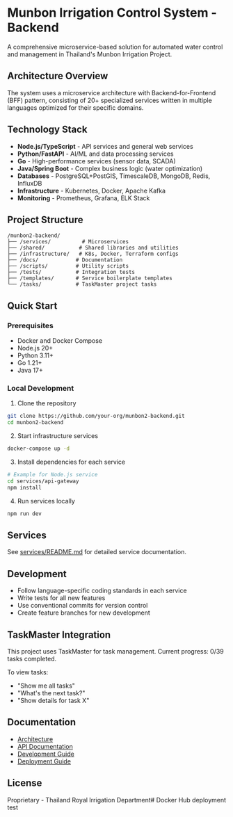# Munbon Irrigation Control System - Backend

A comprehensive microservice-based solution for automated water control and management in Thailand's Munbon Irrigation Project.

## Architecture Overview

The system uses a microservice architecture with Backend-for-Frontend (BFF) pattern, consisting of 20+ specialized services written in multiple languages optimized for their specific domains.

## Technology Stack

- **Node.js/TypeScript** - API services and general web services
- **Python/FastAPI** - AI/ML and data processing services
- **Go** - High-performance services (sensor data, SCADA)
- **Java/Spring Boot** - Complex business logic (water optimization)
- **Databases** - PostgreSQL+PostGIS, TimescaleDB, MongoDB, Redis, InfluxDB
- **Infrastructure** - Kubernetes, Docker, Apache Kafka
- **Monitoring** - Prometheus, Grafana, ELK Stack

## Project Structure

```
/munbon2-backend/
├── /services/          # Microservices
├── /shared/           # Shared libraries and utilities
├── /infrastructure/   # K8s, Docker, Terraform configs
├── /docs/            # Documentation
├── /scripts/         # Utility scripts
├── /tests/           # Integration tests
├── /templates/       # Service boilerplate templates
└── /tasks/           # TaskMaster project tasks
```

## Quick Start

### Prerequisites
- Docker and Docker Compose
- Node.js 20+
- Python 3.11+
- Go 1.21+
- Java 17+

### Local Development

1. Clone the repository
```bash
git clone https://github.com/your-org/munbon2-backend.git
cd munbon2-backend
```

2. Start infrastructure services
```bash
docker-compose up -d
```

3. Install dependencies for each service
```bash
# Example for Node.js service
cd services/api-gateway
npm install
```

4. Run services locally
```bash
npm run dev
```

## Services

See [services/README.md](services/README.md) for detailed service documentation.

## Development

- Follow language-specific coding standards in each service
- Write tests for all new features
- Use conventional commits for version control
- Create feature branches for new development

## TaskMaster Integration

This project uses TaskMaster for task management. Current progress: 0/39 tasks completed.

To view tasks:
- "Show me all tasks"
- "What's the next task?"
- "Show details for task X"

## Documentation

- [Architecture](docs/architecture/)
- [API Documentation](docs/api/)
- [Development Guide](docs/development/)
- [Deployment Guide](docs/deployment/)

## License

Proprietary - Thailand Royal Irrigation Department# Docker Hub deployment test
